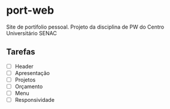 # port-web

Site de portifolio pessoal. Projeto da disciplina de PW do Centro Universitário SENAC

## Tarefas 

- [ ] Header <br>
- [ ] Apresentação <br>
- [ ] Projetos <br>
- [ ] Orçamento <br>
- [ ] Menu <br>
- [ ] Responsividade <br>
